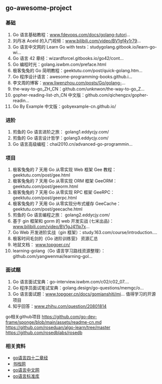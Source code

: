 ## go-awesome-project

### 基础
1. Go 语言基础教程：www.fdevops.com/docs/golang-tutori...
2. 刘丹冰 Aceld 的入门视频：www.bilibili.com/video/BV1gf4y1r79...
3. Go 语言中文网的 Learn Go with tests：studygolang.gitbook.io/learn-go-wi...
4. Go 语言 42 章经：wizardforcel.gitbooks.io/go42/cont...
5. Go 编程时光：golang.iswbm.com/preface.html
6. 极客兔兔的 Go 简明教程：geektutu.com/post/quick-golang.htm...
7. Go 程序设计语言：awesome-programming-books.github.i...
8. 李文周的博客：www.liwenzhou.com/posts/Go/golang-...
9. the-way-to-go_ZH_CN：github.com/unknwon/the-way-to-go_Z...
10. gopher-reading-list-zh_CN 中文版：github.com/qichengzx/gopher-readin...
11. Go By Example 中文版：gobyexample-cn.github.io/
### 进阶
1. 煎鱼的 Go 语言进阶之旅： golang1.eddycjy.com/
2. 煎鱼的 Go 语言设计哲学：golang3.eddycjy.com/
3. Go 语言高级编程：chai2010.cn/advanced-go-programmin...
### 项目
1. 极客兔兔的 7 天用 Go 从零实现 Web 框架 Gee 教程： geektutu.com/post/gee.html
2. 极客兔兔的 7 天用 Go 从零实现 ORM 框架 GeeORM：geektutu.com/post/geeorm.html
3. 极客兔兔的 7 天用 Go 从零实现 RPC 框架 GeeRPC：geektutu.com/post/geerpc.html
4. 极客兔兔的 7 天用 Go 从零实现分布式缓存 GeeCache：geektutu.com/post/geecache.html
5. 煎鱼的 Go 语言编程之旅： golang2.eddycjy.com/
6. 基于 gin 框架和 gorm 的 web 开发实战 (七米出品)：www.bilibili.com/video/BV1gJ411p7x...
7. Go Web 开发进阶实战（gin 框架）：study.163.com/course/introduction....
8. 极客时间毛剑的《Go 进阶训练营》
   资源汇总
1. 地鼠文档： www.topgoer.cn/
2. learning-golang（Go 语言学习路线资源整理）：github.com/yangwenmai/learning-gol...
### 面试题
1. Go 语言面试宝典：go-interview.iswbm.com/c02/c02_07....
2. Go 程序员面试笔试宝典：golang.design/go-questions/memgc/o...
3. Go 语言面试题：www.topgoer.cn/docs/gomianshiti/mi...
   值得学习的开源项目
1. 知乎回答：www.zhihu.com/question/20801814


go相关github项目
https://github.com/go-dev-frame/sponge/blob/main/assets/readme-cn.md
https://github.com/roseduan/algo-learn/tree/master
https://github.com/rosedblabs/rosedb

### 相关资料
- [go语言四十二章经](https://wizardforcel.gitbooks.io/go42/content/content/42_18_struct.html)
- [书栈网](https://www.bookstack.cn/explore?cid=10&tab=popular)
- [go语言中文网](https://studygolang.com/books)
- [go语言标准库](https://pkg.go.dev/std)

